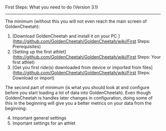 First Steps: What you need to do (Version 3.1)
***
The minimum (without this you will not even reach the main screen of GoldenCheetah):

1. [Download GoldenCheetah and install it on your PC ](http://github.com/GoldenCheetah/GoldenCheetah/wiki/First Steps: Prerequisites)
2. [Setting up the first athlet](http://github.com/GoldenCheetah/GoldenCheetah/wiki/First Steps: Your first athlet) 
3. [Get you first ride(s) downloaded from device or imported from files](http://github.com/GoldenCheetah/GoldenCheetah/wiki/First Steps: Download or import) 

The second part of minimum (is what you should look at and configure before you start loading a lot of data into GoldenCheetah). Even though GoldenCheetah is handles later changes in configuration, doing some of this in the beginning will give you a better metrics on your data from the beginning:

4. Important general settings
5. Important settings for an athlet




